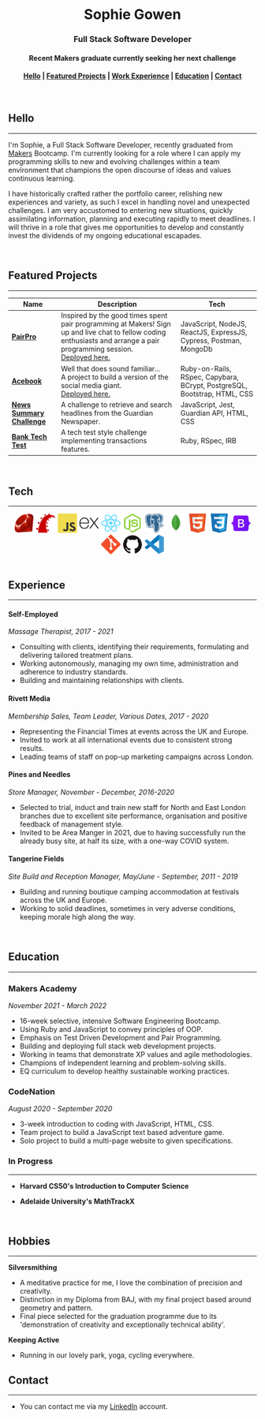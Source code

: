 <div align="center">
  <h1> Sophie Gowen</h1>
  <h3> Full Stack Software Developer </h3>
  <h4> Recent Makers graduate currently seeking her next challenge <h4>
  

[Hello](#hello) | [Featured Projects](#featured-projects) | [Work Experience](#experience) | [Education](#education)  | [Contact](#contact)
</div>

<br>

## Hello
---

I'm Sophie, a Full Stack Software Developer, recently graduated from [Makers](https://makers.tech/) Bootcamp. I'm currently looking for a role where I can apply my programming skills to new and evolving challenges within a team environment that champions the open discourse of ideas and values continuous learning.

I have historically crafted rather the portfolio career, relishing new experiences and variety, as such I excel in handling novel and unexpected challenges. I am very accustomed to entering new situations, quickly assimilating information, planning and executing rapidly to meet deadlines. I will thrive in a role that gives me opportunities to develop and constantly invest the dividends of my ongoing educational escapades.

<br>

## Featured Projects
---

| Name                         | Description       | Tech              |
| ---------------------------- | ----------------- | ----------------- |
| [**PairPro**](https://github.com/SoJGo/pair-pro) |Inspired by the good times spent pair programming at Makers! Sign up and live chat to fellow coding enthusiasts and arrange a pair programming session. <br> [Deployed here.](https://be-a-pair-pro.herokuapp.com/)  | JavaScript, NodeJS, ReactJS, ExpressJS, Cypress, Postman, MongoDb |
| [**Acebook**](https://github.com/SoJGo/acebook) | Well that does sound familiar... <br> A project to build a version of the social media giant. <br> [Deployed here.](https://damp-hollows-50420.herokuapp.com/) <br>  | Ruby-on-Rails, RSpec, Capybara, BCrypt, PostgreSQL, Bootstrap, HTML, CSS |
| [**News Summary Challenge**](https://github.com/SoJGo/news-summary-challenge) | A challenge to retrieve and search headlines from the Guardian Newspaper.  | JavaScript, Jest, Guardian API, HTML, CSS |
| [**Bank Tech Test**](https://github.com/SoJGo/bank-tech-test) | A tech test style challenge implementing transactions features. | Ruby, RSpec, IRB |
<br>

## Tech
---

<div align="center">
<img src="https://raw.githubusercontent.com/devicons/devicon/master/icons/ruby/ruby-original.svg" alt="ruby" width="40" height="40"/> 
<img src="https://raw.githubusercontent.com/devicons/devicon/master/icons/rails/rails-plain.svg" alt="rails" width="40" height="40"/> 
<img src="https://raw.githubusercontent.com/devicons/devicon/master/icons/javascript/javascript-original.svg" alt="javascript" width="40" height="40"/> 
<img src="https://raw.githubusercontent.com/devicons/devicon/master/icons/express/express-original.svg" alt="express" width="40" height="40"/> 
<img src="https://raw.githubusercontent.com/devicons/devicon/master/icons/react/react-original.svg" alt="react" width="40" height="40"/> 
<img src="https://raw.githubusercontent.com/devicons/devicon/master/icons/nodejs/nodejs-original.svg" alt="nodejs" width="40" height="40"/> 
<img src="https://raw.githubusercontent.com/devicons/devicon/master/icons/postgresql/postgresql-plain.svg" alt="postgresql" width="40" height="40"/>  
<img src="https://raw.githubusercontent.com/devicons/devicon/master/icons/mongodb/mongodb-original.svg" alt="mongoDB" width="40" height="40"/> 
<img src="https://raw.githubusercontent.com/devicons/devicon/master/icons/html5/html5-original.svg" alt="html5" width="40" height="40"/> 
<img src="https://raw.githubusercontent.com/devicons/devicon/master/icons/css3/css3-original.svg" alt="css3" width="40" height="40"/> 
<img src="https://raw.githubusercontent.com/devicons/devicon/master/icons/bootstrap/bootstrap-original.svg" alt="bootstrap" width="40" height="40"/> 
<img src="https://raw.githubusercontent.com/devicons/devicon/master/icons/git/git-original.svg" alt="git" width="40" height="40"/> 
<img src="https://raw.githubusercontent.com/devicons/devicon/master/icons/github/github-original.svg" alt="github" width="40" height="40"/> 
<img src="https://raw.githubusercontent.com/devicons/devicon/master/icons/vscode/vscode-original.svg" alt="vscode" width="40" height="40"/> 
</div>

<br>

## Experience
---

#### **Self-Employed**
_Massage Therapist, 2017 - 2021_
- Consulting with clients, identifying their requirements, formulating and delivering tailored treatment plans.
- Working autonomously, managing my own time, administration and adherence to industry standards.
- Building and maintaining relationships with clients.

#### **Rivett Media**
_Membership Sales, Team Leader, Various Dates, 2017 - 2020_
- Representing the Financial Times at events across the UK and Europe.
- Invited to work at all international events due to consistent strong results.
- Leading teams of staff on pop-up marketing campaigns across London.

#### **Pines and Needles**
_Store Manager, November - December, 2016-2020_
- Selected to trial, induct and train new staff for North and East London branches due to excellent site performance, organisation and positive feedback of management style.
- Invited to be Area Manger in 2021, due to having successfully run the already busy site, at half its size, with a one-way COVID system.
  
#### **Tangerine Fields**
_Site Build and Reception Manager, May/June - September, 2011 - 2019_
- Building and running boutique camping accommodation at festivals across the UK and Europe.
- Working to solid deadlines, sometimes in very adverse conditions, keeping morale high along the way.
  
<br>

## Education
---

### **Makers Academy**
_November 2021 - March 2022_
- 16-week selective, intensive Software Engineering Bootcamp. 
- Using Ruby and JavaScript to convey principles of OOP.
- Emphasis on Test Driven Development and Pair Programming.
- Building and deploying full stack web development projects.
- Working in teams that demonstrate XP values and agile methodologies.
- Champions of independent learning and problem-solving skills.
- EQ curriculum to develop healthy sustainable working practices.

### **CodeNation** 
_August 2020 - September 2020_
- 3-week introduction to coding with JavaScript, HTML, CSS.
- Team project to build a JavaScript text based adventure game.
- Solo project to build a multi-page website to given specifications.


### In Progress
---
- **Harvard CS50's Introduction to Computer Science**

- **Adelaide University's MathTrackX**


<br>

## Hobbies
---
**Silversmithing**
- A meditative practice for me, I love the combination of precision and creativity.
- Distinction in my Diploma from BAJ, with my final project based around geometry and pattern.
- Final piece selected for the graduation programme due to its 'demonstration of creativity and exceptionally technical ability'.

**Keeping Active**
- Running in our lovely park, yoga, cycling everywhere.

## Contact
---

- You can contact me via my [LinkedIn](https://www.linkedin.com/in/sophie-gowen/) account.
